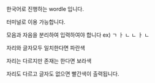 한국어로 진행하는 wordle 입니다.

터미널로 이용 가능합니다.

모음과 자음을 분리하여 입력하여야 합니다 ex) ㄱ ㅏ ㄴ ㄴ ㅏ ㄴ 

자리와 글자모두 일치한다면 파란색

자리는 다르지만 존재는 한다면 보라색

자리도 다르고 글자도 없으면 빨간색이 출력됩니다.

